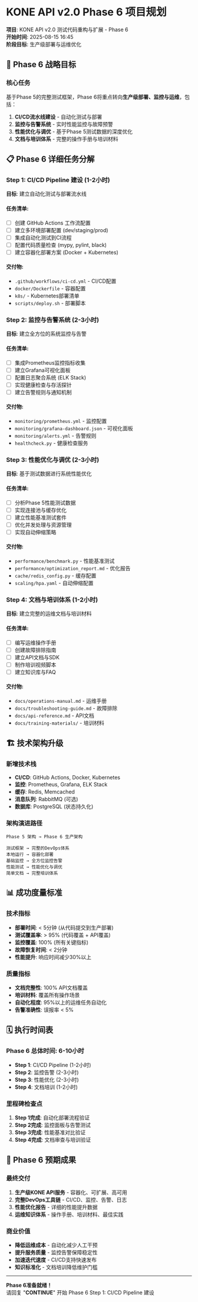 # KONE API v2.0 Phase 6 项目规划

**项目**: KONE API v2.0 测试代码重构与扩展 - Phase 6  
**开始时间**: 2025-08-15 16:45  
**阶段目标**: 生产级部署与运维优化  

## 🎯 Phase 6 战略目标

### 核心任务
基于Phase 5的完整测试框架，Phase 6将重点转向**生产级部署、监控与运维**，包括：

1. **CI/CD流水线建设** - 自动化测试与部署
2. **监控与告警系统** - 实时性能监控与故障预警
3. **性能优化与调优** - 基于Phase 5测试数据的深度优化
4. **文档与培训体系** - 完整的操作手册与培训材料

## 📋 Phase 6 详细任务分解

### Step 1: CI/CD Pipeline 建设 (1-2小时)
**目标**: 建立自动化测试与部署流水线

#### 任务清单:
- [ ] 创建 GitHub Actions 工作流配置
- [ ] 建立多环境部署配置 (dev/staging/prod)
- [ ] 集成自动化测试到CI流程
- [ ] 配置代码质量检查 (mypy, pylint, black)
- [ ] 建立容器化部署方案 (Docker + Kubernetes)

#### 交付物:
- `.github/workflows/ci-cd.yml` - CI/CD配置
- `docker/Dockerfile` - 容器配置
- `k8s/` - Kubernetes部署清单
- `scripts/deploy.sh` - 部署脚本

### Step 2: 监控与告警系统 (2-3小时)
**目标**: 建立全方位的系统监控与告警

#### 任务清单:
- [ ] 集成Prometheus监控指标收集
- [ ] 建立Grafana可视化面板
- [ ] 配置日志聚合系统 (ELK Stack)
- [ ] 实现健康检查与存活探针
- [ ] 建立告警规则与通知机制

#### 交付物:
- `monitoring/prometheus.yml` - 监控配置
- `monitoring/grafana-dashboard.json` - 可视化面板
- `monitoring/alerts.yml` - 告警规则
- `healthcheck.py` - 健康检查服务

### Step 3: 性能优化与调优 (2-3小时)
**目标**: 基于测试数据进行系统性能优化

#### 任务清单:
- [ ] 分析Phase 5性能测试数据
- [ ] 实现连接池与缓存优化
- [ ] 建立性能基准测试套件
- [ ] 优化并发处理与资源管理
- [ ] 实现自动伸缩策略

#### 交付物:
- `performance/benchmark.py` - 性能基准测试
- `performance/optimization_report.md` - 优化报告
- `cache/redis_config.py` - 缓存配置
- `scaling/hpa.yaml` - 自动伸缩配置

### Step 4: 文档与培训体系 (1-2小时)
**目标**: 建立完整的运维文档与培训材料

#### 任务清单:
- [ ] 编写运维操作手册
- [ ] 创建故障排除指南
- [ ] 建立API文档与SDK
- [ ] 制作培训视频脚本
- [ ] 建立知识库与FAQ

#### 交付物:
- `docs/operations-manual.md` - 运维手册
- `docs/troubleshooting-guide.md` - 故障排除
- `docs/api-reference.md` - API文档
- `docs/training-materials/` - 培训材料

## 🏗️ 技术架构升级

### 新增技术栈
- **CI/CD**: GitHub Actions, Docker, Kubernetes
- **监控**: Prometheus, Grafana, ELK Stack
- **缓存**: Redis, Memcached
- **消息队列**: RabbitMQ (可选)
- **数据库**: PostgreSQL (状态持久化)

### 架构演进路径
```
Phase 5 架构 → Phase 6 生产架构

测试框架 → 完整的DevOps体系
本地运行 → 容器化部署
基础监控 → 全方位监控告警
性能测试 → 性能优化与调优
简单文档 → 完整培训体系
```

## 📊 成功度量标准

### 技术指标
- **部署时间**: < 5分钟 (从代码提交到生产部署)
- **测试覆盖率**: > 95% (代码覆盖 + API覆盖)
- **监控覆盖**: 100% (所有关键指标)
- **故障恢复时间**: < 2分钟
- **性能提升**: 响应时间减少30%以上

### 质量指标
- **文档完整性**: 100% API文档覆盖
- **培训材料**: 覆盖所有操作场景
- **自动化程度**: 95%以上的运维任务自动化
- **告警准确性**: 误报率 < 5%

## 🗓️ 执行时间表

### Phase 6 总体时间: 6-10小时
- **Step 1**: CI/CD Pipeline (1-2小时)
- **Step 2**: 监控告警 (2-3小时)  
- **Step 3**: 性能优化 (2-3小时)
- **Step 4**: 文档培训 (1-2小时)

### 里程碑检查点
1. **Step 1完成**: 自动化部署流程验证
2. **Step 2完成**: 监控面板与告警测试
3. **Step 3完成**: 性能基准对比验证
4. **Step 4完成**: 文档审查与培训验证

## 🎉 Phase 6 预期成果

### 最终交付
1. **生产级KONE API服务** - 容器化、可扩展、高可用
2. **完整DevOps工具链** - CI/CD、监控、告警、日志
3. **性能优化报告** - 详细的性能提升数据
4. **运维知识体系** - 操作手册、培训材料、最佳实践

### 商业价值
- **降低运维成本** - 自动化减少人工干预
- **提升服务质量** - 监控告警保障稳定性
- **加速迭代速度** - CI/CD支持快速发布
- **知识标准化** - 文档培训降低维护门槛

---

**Phase 6准备就绪！**  
请回复 "**CONTINUE**" 开始 Phase 6 Step 1: CI/CD Pipeline 建设
